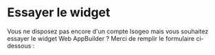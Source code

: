 # Essayer le widget

Vous ne disposez pas encore d'un compte Isogeo mais vous souhaitez essayer le widget Web AppBuilder ? Merci de remplir le formulaire ci-dessous :

<div class="pipedriveWebForms" data-pd-webforms="https://webforms.pipedrive.com/f/5kAUlfXAdFfv85vV3Mw1PWOYqOBpD7l9GV9wr0OlOAdmQcdC7DduZ6afScQHHZ"><script src="https://webforms.pipedrive.com/f/loader"></script></div>
